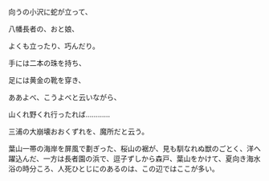 向うの小沢に蛇が立って、

八幡長者の、おと娘、

よくも立ったり、巧んだり。

手には二本の珠を持ち、

足には黄金の靴を穿き、

ああよべ、こうよべと云いながら、

山くれ野くれ行ったれば…………


三浦の大崩壊おおくずれを、魔所だと云う。

葉山一帯の海岸を屏風で劃ぎった、桜山の裾が、見も馴なれぬ獣のごとく、洋へ躍込んだ、一方は長者園の浜で、逗子ずしから森戸、葉山をかけて、夏向き海水浴の時分ころ、人死ひとじにのあるのは、この辺ではここが多い。
